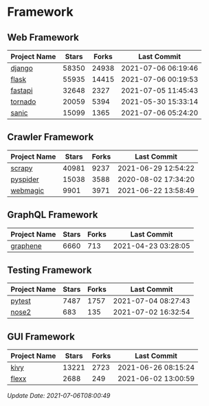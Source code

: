 # Framework

## Web Framework
| Project Name | Stars | Forks | Last Commit |
| ------------ | ----- | ----- | ----------- |
| [django](https://github.com/django/django) | 58350 | 24938 | 2021-07-06 06:19:46 |
| [flask](https://github.com/pallets/flask) | 55935 | 14415 | 2021-07-06 00:19:53 |
| [fastapi](https://github.com/tiangolo/fastapi) | 32648 | 2327 | 2021-07-05 11:45:43 |
| [tornado](https://github.com/tornadoweb/tornado) | 20059 | 5394 | 2021-05-30 15:33:14 |
| [sanic](https://github.com/sanic-org/sanic) | 15099 | 1365 | 2021-07-06 05:24:20 |

## Crawler Framework
| Project Name | Stars | Forks | Last Commit |
| ------------ | ----- | ----- | ----------- |
| [scrapy](https://github.com/scrapy/scrapy) | 40981 | 9237 | 2021-06-29 12:54:22 |
| [pyspider](https://github.com/binux/pyspider) | 15038 | 3588 | 2020-08-02 17:34:20 |
| [webmagic](https://github.com/code4craft/webmagic) | 9901 | 3971 | 2021-06-22 13:58:49 |

## GraphQL Framework
| Project Name | Stars | Forks | Last Commit |
| ------------ | ----- | ----- | ----------- |
| [graphene](https://github.com/graphql-python/graphene) | 6660 | 713 | 2021-04-23 03:28:05 |

## Testing Framework
| Project Name | Stars | Forks | Last Commit |
| ------------ | ----- | ----- | ----------- |
| [pytest](https://github.com/pytest-dev/pytest) | 7487 | 1757 | 2021-07-04 08:27:43 |
| [nose2](https://github.com/nose-devs/nose2) | 683 | 135 | 2021-07-02 16:32:54 |

## GUI Framework
| Project Name | Stars | Forks | Last Commit |
| ------------ | ----- | ----- | ----------- |
| [kivy](https://github.com/kivy/kivy) | 13221 | 2723 | 2021-06-26 08:15:24 |
| [flexx](https://github.com/flexxui/flexx) | 2688 | 249 | 2021-06-02 13:00:59 |

*Update Date: 2021-07-06T08:00:49*